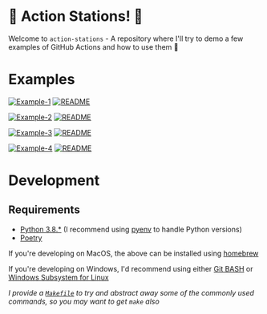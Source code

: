 # 🚨 Action Stations! 🚨

Welcome to `action-stations` - A repository where I'll try to demo a few examples of GitHub Actions and how to use them 🎉

# Examples

[![Example-1](https://github.com/ciaranevans/action-stations/actions/workflows/example-1-lint-and-unit-tests.yaml/badge.svg)](https://github.com/ciaranevans/action-stations/actions/workflows/example-1-lint-and-unit-tests.yaml)
[![README](https://img.shields.io/static/v1?label=README&message=CLICK-HERE&logo=markdown&color=green)](./example-1-lint-and-unit-tests/README.md)

[![Example-2](https://github.com/ciaranevans/action-stations/actions/workflows/example-2-caching.yaml/badge.svg)](https://github.com/ciaranevans/action-stations/actions/workflows/example-2-caching.yaml)
[![README](https://img.shields.io/static/v1?label=README&message=CLICK-HERE&logo=markdown&color=green)](./example-2-caching/README.md)

[![Example-3](https://github.com/ciaranevans/action-stations/actions/workflows/example-3-manual-invocation.yaml/badge.svg)](https://github.com/ciaranevans/action-stations/actions/workflows/example-3-manual-invocation.yaml)
[![README](https://img.shields.io/static/v1?label=README&message=CLICK-HERE&logo=markdown&color=green)](./example-3-manual-invocation/README.md)

[![Example-4](https://github.com/ciaranevans/action-stations/actions/workflows/example-4-manual-invocation-with-parameters.yaml/badge.svg)](https://github.com/ciaranevans/action-stations/actions/workflows/example-4-manual-invocation-with-parameters.yaml)
[![README](https://img.shields.io/static/v1?label=README&message=CLICK-HERE&logo=markdown&color=green)](./example-4-manual-invocation-with-parameters/README.md)

# Development

## Requirements

* [Python 3.8.*](https://www.python.org/downloads/) (I recommend using [pyenv](https://github.com/pyenv/pyenv) to handle Python versions)
* [Poetry](https://github.com/python-poetry/poetry)

If you're developing on MacOS, the above can be installed using [homebrew](https://brew.sh/)

If you're developing on Windows, I'd recommend using either [Git BASH](https://gitforwindows.org/) or [Windows Subsystem for Linux](https://docs.microsoft.com/en-us/windows/wsl/install-win10)

_I provide a [`Makefile`](./Makefile) to try and abstract away some of the commonly used commands, so you may want to get `make` also_
